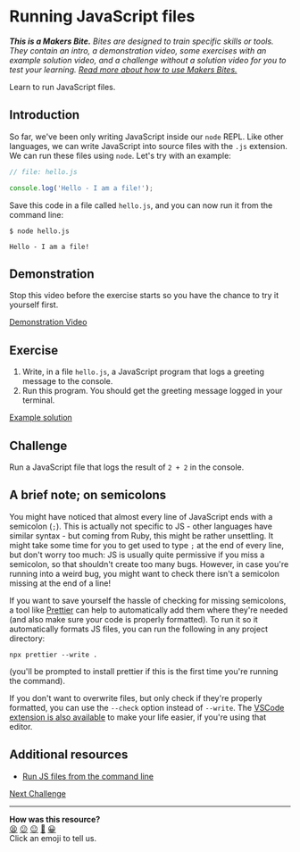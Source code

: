 # Running JavaScript files

_**This is a Makers Bite.** Bites are designed to train specific skills or tools. They
contain an intro, a demonstration video, some exercises with an example solution video,
and a challenge without a solution video for you to test your learning. [Read more about
how to use Makers
Bites.](https://github.com/makersacademy/course/blob/main/labels/bites.md)_

Learn to run JavaScript files.

## Introduction

So far, we've been only writing JavaScript inside our `node` REPL. Like other languages,
we can write JavaScript into source files with the `.js` extension. We can run these files
using `node`. Let's try with an example:

```javascript
// file: hello.js

console.log('Hello - I am a file!');
```

Save this code in a file called `hello.js`, and you can now run it from the command line:

```
$ node hello.js

Hello - I am a file!
```

## Demonstration

Stop this video before the exercise starts so you have the chance to try it yourself
first.

[Demonstration Video](https://youtu.be/dHwxu0T-M0g?t=298)

## Exercise

1. Write, in a file `hello.js`, a JavaScript program that logs a greeting message to the
   console.
2. Run this program. You should get the greeting message logged in your terminal.

[Example solution](https://youtu.be/dHwxu0T-M0g?t=489)

## Challenge

Run a JavaScript file that logs the result of `2 + 2` in the console.

## A brief note; on semicolons

You might have noticed that almost every line of JavaScript ends with a semicolon (`;`).
This is actually not specific to JS - other languages have similar syntax - but coming
from Ruby, this might be rather unsettling. It might take some time for you to get used to
type `;` at the end of every line, but don't worry too much: JS is usually quite
permissive if you miss a semicolon, so that shouldn't create too many bugs. However, in
case you're running into a weird bug, you might want to check there isn't a semicolon
missing at the end of a line!

If you want to save yourself the hassle of checking for missing semicolons, a tool like
[Prettier](https://prettier.io/docs/en/install.html) can help to automatically add them
where they're needed (and also make sure your code is properly formatted). To run it so it
automatically formats JS files, you can run the following in any project directory:

```
npx prettier --write .
```

(you'll be prompted to install prettier if this is the first time you're running the
command).

If you don't want to overwrite files, but only check if they're properly formatted, you
can use the `--check` option instead of `--write`. The [VSCode extension is also
available](https://marketplace.visualstudio.com/items?itemName=esbenp.prettier-vscode) to
make your life easier, if you're using that editor.

## Additional resources

 * [Run JS files from the command
   line](https://nodejs.dev/learn/run-nodejs-scripts-from-the-command-line)

[Next Challenge](03_variables_and_visibility.md)

<!-- BEGIN GENERATED SECTION DO NOT EDIT -->

---

**How was this resource?**  
[😫](https://airtable.com/shrUJ3t7KLMqVRFKR?prefill_Repository=makersacademy/js-mongo-catchup&prefill_File=js_bites/02_running_files.md&prefill_Sentiment=😫) [😕](https://airtable.com/shrUJ3t7KLMqVRFKR?prefill_Repository=makersacademy/js-mongo-catchup&prefill_File=js_bites/02_running_files.md&prefill_Sentiment=😕) [😐](https://airtable.com/shrUJ3t7KLMqVRFKR?prefill_Repository=makersacademy/js-mongo-catchup&prefill_File=js_bites/02_running_files.md&prefill_Sentiment=😐) [🙂](https://airtable.com/shrUJ3t7KLMqVRFKR?prefill_Repository=makersacademy/js-mongo-catchup&prefill_File=js_bites/02_running_files.md&prefill_Sentiment=🙂) [😀](https://airtable.com/shrUJ3t7KLMqVRFKR?prefill_Repository=makersacademy/js-mongo-catchup&prefill_File=js_bites/02_running_files.md&prefill_Sentiment=😀)  
Click an emoji to tell us.

<!-- END GENERATED SECTION DO NOT EDIT -->
